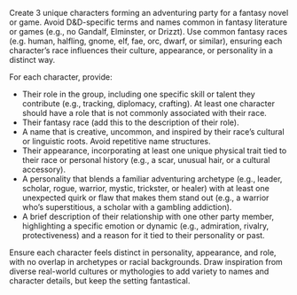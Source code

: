 Create 3 unique characters forming an adventuring party for a fantasy novel or game. Avoid D&D-specific terms and names common in fantasy literature or games (e.g., no Gandalf, Elminster, or Drizzt). Use common fantasy races (e.g. human, halfling, gnome, elf, fae, orc, dwarf, or similar), ensuring each character’s race influences their culture, appearance, or personality in a distinct way.

For each character, provide:

* Their role in the group, including one specific skill or talent they contribute (e.g., tracking, diplomacy, crafting). At least one character should have a role that is not commonly associated with their race.
* Their fantasy race (add this to the description of their role).
* A name that is creative, uncommon, and inspired by their race’s cultural or linguistic roots. Avoid repetitive name structures.
* Their appearance, incorporating at least one unique physical trait tied to their race or personal history (e.g., a scar, unusual hair, or a cultural accessory).
* A personality that blends a familiar adventuring archetype (e.g., leader, scholar, rogue, warrior, mystic, trickster, or healer) with at least one unexpected quirk or flaw that makes them stand out (e.g., a warrior who’s superstitious, a scholar with a gambling addiction).
* A brief description of their relationship with one other party member, highlighting a specific emotion or dynamic (e.g., admiration, rivalry, protectiveness) and a reason for it tied to their personality or past.

Ensure each character feels distinct in personality, appearance, and role, with no overlap in archetypes or racial backgrounds. Draw inspiration from diverse real-world cultures or mythologies to add variety to names and character details, but keep the setting fantastical.
